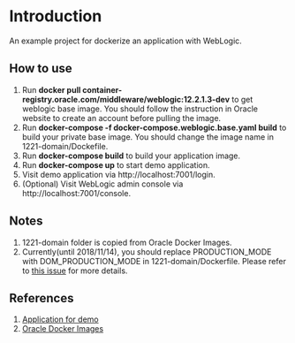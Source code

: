 # Introduction
An example project for dockerize an application with WebLogic.

## How to use

1. Run **docker pull container-registry.oracle.com/middleware/weblogic:12.2.1.3-dev** to get weblogic base image. You should follow the instruction in Oracle website to create an account before pulling the image.
2. Run **docker-compose -f docker-compose.weblogic.base.yaml build** to build your private base image. You should change the image name in 1221-domain/Dockefile.
3. Run **docker-compose build** to build your application image.
4. Run **docker-compose up** to start demo application.
5. Visit demo application via http://localhost:7001/login.
6. (Optional) Visit WebLogic admin console via http://localhost:7001/console.

## Notes
1. 1221-domain folder is copied from Oracle Docker Images.
2. Currently(until 2018/11/14), you should replace PRODUCTION_MODE with DOM_PRODUCTION_MODE in 1221-domain/Dockerfile.
   Please refer to [this issue](https://github.com/oracle/docker-images/issues/1049) for more details.

## References

1. [Application for demo](https://github.com/hellokoding/registration-login-spring-hsql) 
2. [Oracle Docker Images](https://github.com/oracle/docker-images)
